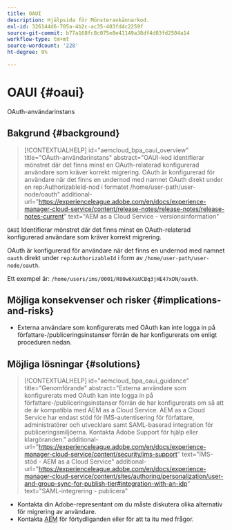 ```yaml
---
title: OAUI
description: Hjälpsida för Mönsteravkännarkod.
exl-id: 326144d6-705a-4b2c-ac35-403fd4c2259f
source-git-commit: b77a168fc8c075e8e41149a38df4d83fd2504a14
workflow-type: tm+mt
source-wordcount: '228'
ht-degree: 0%

---
```


# OAUI {#oaui}

OAuth-användarinstans

## Bakgrund {#background}

>[!CONTEXTUALHELP]
>id="aemcloud_bpa_oaui_overview"
>title="OAuth-användarinstans"
>abstract="OAUI-kod identifierar mönstret där det finns minst en OAuth-relaterad konfigurerad användare som kräver korrekt migrering. OAuth är konfigurerad för användare när det finns en undernod med namnet OAuth direkt under en rep:AuthorizableId-nod i formatet /home/user-path/user-node/oauth"
>additional-url="https://experienceleague.adobe.com/en/docs/experience-manager-cloud-service/content/release-notes/release-notes/release-notes-current" text="AEM as a Cloud Service - versionsinformation"

`OAUI`  Identifierar mönstret där det finns minst en OAuth-relaterad konfigurerad användare som kräver korrekt migrering.

OAuth är konfigurerad för användare när det finns en undernod med namnet `oauth` direkt under `rep:AuthorizableId` i form av `/home/user-path/user-node/oauth`.

Ett exempel är: `/home/users/ims/0001/R80w6XaUCBq3jHE47xDN/oauth`.

## Möjliga konsekvenser och risker {#implications-and-risks}

* Externa användare som konfigurerats med OAuth kan inte logga in på författare-/publiceringsinstanser förrän de har konfigurerats om enligt proceduren nedan.

## Möjliga lösningar {#solutions}

>[!CONTEXTUALHELP]
>id="aemcloud_bpa_oaui_guidance"
>title="Genomförande"
>abstract="Externa användare som konfigurerats med OAuth kan inte logga in på författare-/publiceringsinstanser förrän de har konfigurerats om så att de är kompatibla med AEM as a Cloud Service. AEM as a Cloud Service har endast stöd för IMS-autentisering för författare, administratörer och utvecklare samt SAML-baserad integration för publiceringsmiljöerna. Kontakta Adobe Support för hjälp eller klargöranden."
>additional-url="https://experienceleague.adobe.com/en/docs/experience-manager-cloud-service/content/security/ims-support" text="IMS-stöd - AEM as a Cloud Service"
>additional-url="https://experienceleague.adobe.com/en/docs/experience-manager-cloud-service/content/sites/authoring/personalization/user-and-group-sync-for-publish-tier#integration-with-an-idp" text="SAML-integrering - publicera"

* Kontakta din Adobe-representant om du måste diskutera olika alternativ för migrering av användare.
* Kontakta [AEM](https://helpx.adobe.com/enterprise/using/support-for-experience-cloud.html) för förtydliganden eller för att ta itu med frågor.

